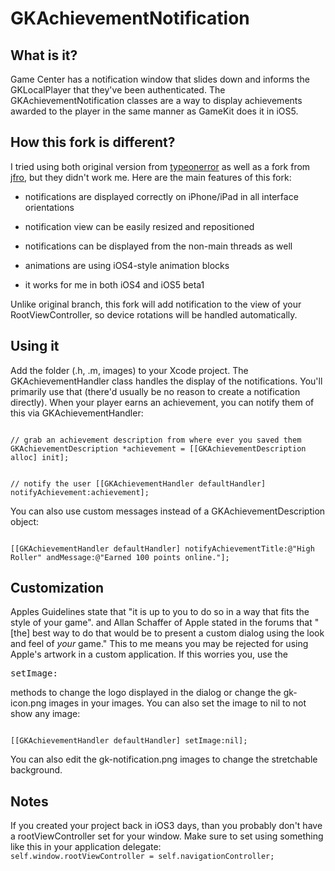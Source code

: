 GKAchievementNotification
=========================

What is it?
-----------

Game Center has a notification window that slides down and informs the GKLocalPlayer that they've been authenticated. The GKAchievementNotification classes are a way to display achievements awarded to the player in the same manner as GameKit does it in iOS5.

How this fork is different?
--------
I tried using both original version from [typeonerror](https://github.com/typeoneerror/GKAchievementNotification) as well as a fork from [jfro](https://github.com/jfro/BCAchievementNotification), but they didn't work me. 
Here are the main features of this fork:

* notifications are displayed correctly on iPhone/iPad in all interface orientations

* notification view can be easily resized and repositioned

* notifications can be displayed from the non-main threads as well

* animations are using iOS4-style animation blocks

* it works for me in both iOS4 and iOS5 beta1

Unlike original branch, this fork will add notification to the view of your RootViewController, so device rotations will be handled automatically.

Using it
--------

Add the folder (.h, .m, images) to your Xcode project. The GKAchievementHandler class handles the display of the notifications. You'll primarily use that (there'd usually be no reason to create a notification directly). When your player earns an achievement, you can notify them of this via GKAchievementHandler:

<code>
// grab an achievement description from where ever you saved them
GKAchievementDescription *achievement = [[GKAchievementDescription alloc] init];

// notify the user
[[GKAchievementHandler defaultHandler] notifyAchievement:achievement];
</code>

You can also use custom messages instead of a GKAchievementDescription object:

<code>
[[GKAchievementHandler defaultHandler] notifyAchievementTitle:@"High Roller" andMessage:@"Earned 100 points online."];
</code>

Customization
-------------

Apples Guidelines state that "it is up to you to do so in a way that fits the style of your game".  and Allan Schaffer of Apple stated in the forums that "[the] best way to do that would be to present a custom dialog using the look and feel of *your* game." This to me means you may be rejected for using Apple's artwork in a custom application. If this worries you, use the <pre>setImage:</pre> methods to change the logo displayed in the dialog or change the gk-icon.png images in your images. You can also set the image to nil to not show any image:

<code>
[[GKAchievementHandler defaultHandler] setImage:nil];
</code>

You can also edit the gk-notification.png images to change the stretchable background.

Notes
--------
If you created your project back in iOS3 days, than you probably don't have a rootViewController set for your window. Make sure to set using something like this in your application delegate:
<code>
	self.window.rootViewController = self.navigationController;	
</code>